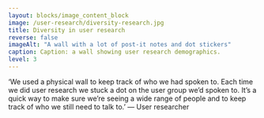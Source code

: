 ```yaml
---
layout: blocks/image_content_block
image: /user-research/diversity-research.jpg
title: Diversity in user research
reverse: false
imageAlt: "A wall with a lot of post-it notes and dot stickers"
caption: Caption: a wall showing user research demographics.
level: 3
---
```


‘We used a physical wall to keep track of who we had spoken to. Each time we did user research we stuck a dot on the user group we’d spoken to. It’s a quick way to make sure we’re seeing a wide range of people and to keep track of who we still need to talk to.’
— User researcher

